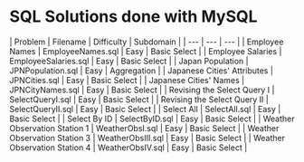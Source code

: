 # SQL Solutions done with MySQL

| Problem | Filename | Difficulty | Subdomain |
| --- | --- | --- |
| Employee Names | EmployeeNames.sql | Easy | Basic Select |
| Employee Salaries | EmployeeSalaries.sql | Easy | Basic Select |
| Japan Population | JPNPopulation.sql | Easy | Aggregation |
| Japanese Cities' Attributes | JPNCities.sql | Easy | Basic Select |
| Japanese Cities' Names | JPNCityNames.sql | Easy | Basic Select |
| Revising the Select Query I | SelectQueryI.sql | Easy | Basic Select |
| Revising the Select Query II | SelectQueryII.sql | Easy | Basic Select |
| Select All | SelectAll.sql | Easy | Basic Select |
| Select By ID | SelectByID.sql | Easy | Basic Select |
| Weather Observation Station 1 | WeatherObsI.sql | Easy | Basic Select |
| Weather Observation Station 3 | WeatherObsIII.sql | Easy | Basic Select |
| Weather Observation Station 4 | WeatherObsIV.sql | Easy | Basic Select |
